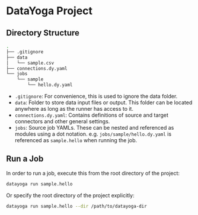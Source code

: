 # DataYoga Project

## Directory Structure

```bash
.
├── .gitignore
├── data
│   └── sample.csv
├── connections.dy.yaml
└── jobs
    └── sample
        └── hello.dy.yaml
```

- `.gitignore`: For convenience, this is used to ignore the data folder.
- `data`: Folder to store data input files or output. This folder can be located anywhere as long as the runner has access to it.
- `connections.dy.yaml`: Contains definitions of source and target connectors and other general settings.
- `jobs`: Source job YAMLs. These can be nested and referenced as modules using a dot notation. e.g. `jobs/sample/hello.dy.yaml` is referenced as `sample.hello` when running the job.

## Run a Job

In order to run a job, execute this from the root directory of the project:

```bash
datayoga run sample.hello
```

Or specify the root directory of the project explicitly:

```bash
datayoga run sample.hello --dir /path/to/datayoga-dir
```
